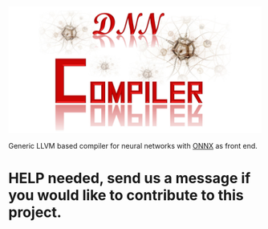 ![dnn Compiler Logo](misc/dnnCompilerLogo.jpg)

Generic LLVM based compiler for neural networks with [ONNX](https://onnx.ai/) as front end.

# HELP needed, send us a message if you would like to contribute to this project.
